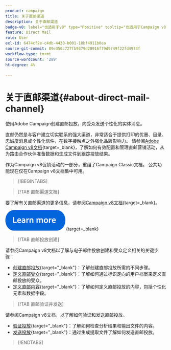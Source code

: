 ```yaml
---
product: campaign
title: 关于直邮渠道
description: 关于直邮渠道
badge-v8: label="也适用于v8" type="Positive" tooltip="也适用于Campaign v8"
feature: Direct Mail
role: User
exl-id: 6474cf2e-c4db-4430-b001-18bf4911b0ea
source-git-commit: 89e350c727fb9379d28916f79d9749f22fd4974f
workflow-type: tm+mt
source-wordcount: '289'
ht-degree: 4%

---
```



# 关于直邮渠道{#about-direct-mail-channel}

使用Adobe Campaign创建直邮投放，向受众发送个性化的实体消息。

直邮仍然是与客户建立切实联系的强大渠道，非常适合于提供打印的优惠、目录、忠诚度消息或个性化信件，在数字接触点之外强化品牌影响力。 请参阅[Adobe Campaign v8文档](https://experienceleague.adobe.com/docs/campaign/campaign-v8/send/direct-mail.html?lang=zh-Hans){target=_blank}，了解如何有效配置和管理直邮营销活动，从为路由合作伙伴准备数据和生成文件到跟踪投放结果。

作为Campaign v8促销活动的一部分，重组了Campaign Classic文档。 公共功能现在仅在Campaign v8文档集中可用。

>[!BEGINTABS]

>[!TAB 直邮渠道文档]

要了解有关直邮渠道的更多信息，请参阅[Campaign v8文档](https://experienceleague.adobe.com/docs/campaign/campaign-v8/send/direct-mail.html?lang=zh-Hans){target=_blank}。


[![image](../../assets/do-not-localize/learn-more-button.svg)](https://experienceleague.adobe.com/docs/campaign/campaign-v8/send/direct-mail.html?lang=zh-Hans){target=_blank}


>[!TAB 直邮投放创建]

请参阅Campaign v8文档以了解与电子邮件投放创建和受众定义相关的关键步骤：

* [创建直邮投放](https://experienceleague.adobe.com/docs/campaign/campaign-v8/send/direct-mail.html?lang=zh-Hans#creating-a-direct-mail-delivery){target="_blank"}：了解创建直邮投放所需的不同步骤。
* [定义直邮受众](https://experienceleague.adobe.com/docs/campaign/campaign-v8/send/direct-mail.html?lang=zh-Hans#creating-a-direct-mail-delivery?lang=zh-Hans#defining-the-direct-mail-audience){target="_blank"}：了解如何通过标识定向的用户档案来定义直邮投放的受众。
* [定义直邮内容](https://experienceleague.adobe.com/docs/campaign/campaign-v8/send/direct-mail.html?lang=zh-Hans#creating-a-direct-mail-delivery?lang=zh-Hans#defining-the-direct-mail-content){target="_blank"}：了解如何定义直邮投放的内容，包括个性化元素和数据字段。

>[!TAB 直邮验证并发送]

请参阅Campaign v8文档，以了解如何验证和发送直邮投放。

* [验证投放](https://experienceleague.adobe.com/docs/campaign/campaign-v8/send/direct-mail.html?lang=zh-Hans#creating-a-direct-mail-delivery?lang=zh-Hans#defining-the-direct-mail-content){target="_blank"}：了解如何检查分析结果和输出文件的内容。
* [发送投放](https://experienceleague.adobe.com/docs/campaign/campaign-v8/send/direct-mail.html?lang=zh-Hans#creating-a-direct-mail-delivery?lang=zh-Hans#defining-the-direct-mail-content){target="_blank"}：通过生成提取文件了解如何发送直邮投放。



>[!ENDTABS]